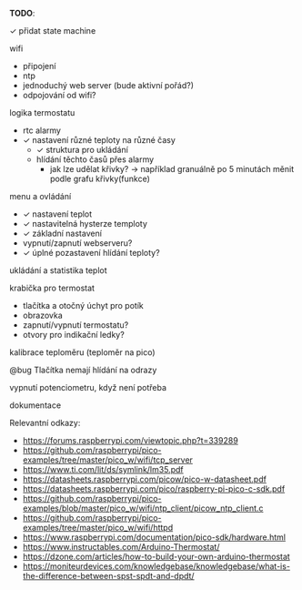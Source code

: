 **TODO**: 

✓ přidat state machine

wifi
 - připojení
 - ntp
 - jednoduchý web server (bude aktivní pořád?)
 - odpojování od wifi?

logika termostatu
 - rtc alarmy
 - ✓ nastavení různé teploty na různé časy
    - ✓ struktura pro ukládání
    - hlídání těchto časů přes alarmy
        - jak lze udělat křivky? -> například granuálně po 5 minutách měnit podle grafu křivky(funkce)

menu a ovládání
 - ✓ nastavení teplot
 - ✓ nastavitelná hysterze temploty 
 - ✓ základní nastavení
 - vypnutí/zapnutí webserveru?
 - ✓ úplné pozastavení hlídání teploty?

ukládání a statistika teplot

krabička pro termostat
 - tlačítka a otočný úchyt pro potík
 - obrazovka
 - zapnutí/vypnutí termostatu?
 - otvory pro indikační ledky?

kalibrace teploměru (teploměr na pico)

@bug Tlačítka nemají hlídání na odrazy

vypnutí potenciometru, když není potřeba

dokumentace <!-- <-this -->

Relevantní odkazy:
 - https://forums.raspberrypi.com/viewtopic.php?t=339289
 - https://github.com/raspberrypi/pico-examples/tree/master/pico_w/wifi/tcp_server
 - https://www.ti.com/lit/ds/symlink/lm35.pdf
 - https://datasheets.raspberrypi.com/picow/pico-w-datasheet.pdf
 - https://datasheets.raspberrypi.com/pico/raspberry-pi-pico-c-sdk.pdf
 - https://github.com/raspberrypi/pico-examples/blob/master/pico_w/wifi/ntp_client/picow_ntp_client.c
 - https://github.com/raspberrypi/pico-examples/tree/master/pico_w/wifi/httpd
 - https://www.raspberrypi.com/documentation/pico-sdk/hardware.html
 - https://www.instructables.com/Arduino-Thermostat/
 - https://dzone.com/articles/how-to-build-your-own-arduino-thermostat
 - https://moniteurdevices.com/knowledgebase/knowledgebase/what-is-the-difference-between-spst-spdt-and-dpdt/